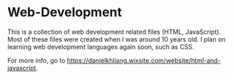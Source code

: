 # Web-Development

This is a collection of web development related files (HTML, JavaScript). Most of these files were created when I was around 10 years old. I plan on learning web development languages again soon, such as CSS.

For more info, go to https://danielkhliang.wixsite.com/website/html-and-javascript.
